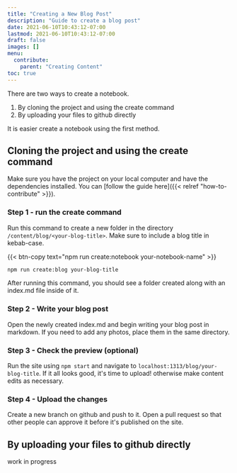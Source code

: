 ```yaml
---
title: "Creating a New Blog Post"
description: "Guide to create a blog post"
date: 2021-06-10T10:43:12-07:00
lastmod: 2021-06-10T10:43:12-07:00
draft: false
images: []
menu:
  contribute:
    parent: "Creating Content"
toc: true
---
```


There are two ways to create a notebook.

1. By cloning the project and using the create command
2. By uploading your files to github directly

It is easier create a notebook using the first method.

## Cloning the project and using the create command

Make sure you have the project on your local computer and have the dependencies installed. You can [follow the guide here]({{< relref "how-to-contribute" >}}).

### Step 1 - run the create command

Run this command to create a new folder in the directory `/content/blog/<your-blog-title>`. Make sure to include a blog title in kebab-case.

{{< btn-copy text="npm run create:notebook your-notebook-name" >}}

```bash
npm run create:blog your-blog-title
```

After running this command, you should see a folder created along with an index.md file inside of it.

### Step 2 - Write your blog post

Open the newly created index.md and begin writing your blog post in markdown. If you need to add any photos, place them in the same directory.

### Step 3 - Check the preview (optional)

Run the site using `npm start` and navigate to `localhost:1313/blog/your-blog-title`. If it all looks good, it's time to upload! otherwise make content edits as necessary.

### Step 4 - Upload the changes

Create a new branch on github and push to it. Open a pull request so that other people can approve it before it's published on the site.

## By uploading your files to github directly

work in progress
